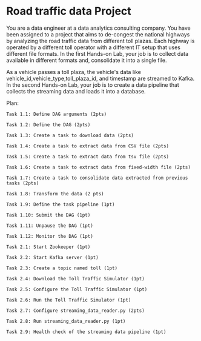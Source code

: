 # Road traffic data Project 

You are a data engineer at a data analytics consulting company. You have been assigned to a project that aims to de-congest the national highways by analyzing the road traffic data from different toll plazas. Each highway is operated by a different toll operator with a different IT setup that uses different file formats. In the first Hands-on Lab, your job is to collect data available in different formats and, consolidate it into a single file.

As a vehicle passes a toll plaza, the vehicle's data like vehicle_id,vehicle_type,toll_plaza_id, and timestamp are streamed to Kafka. In the second Hands-on Lab, your job is to create a data pipeline that collects the streaming data and loads it into a database. 


Plan:


    Task 1.1: Define DAG arguments (2pts)

    Task 1.2: Define the DAG (2pts)

    Task 1.3: Create a task to download data (2pts)

    Task 1.4: Create a task to extract data from CSV file (2pts)

    Task 1.5: Create a task to extract data from tsv file (2pts)

    Task 1.6: Create a task to extract data from fixed-width file (2pts)

    Task 1.7: Create a task to consolidate data extracted from previous tasks (2pts)

    Task 1.8: Transform the data (2 pts)

    Task 1.9: Define the task pipeline (1pt)

    Task 1.10: Submit the DAG (1pt)

    Task 1.11: Unpause the DAG (1pt)

    Task 1.12: Monitor the DAG (1pt)

    Task 2.1: Start Zookeeper (1pt)

    Task 2.2: Start Kafka server (1pt)

    Task 2.3: Create a topic named toll (1pt)

    Task 2.4: Download the Toll Traffic Simulator (1pt)

    Task 2.5: Configure the Toll Traffic Simulator (1pt)

    Task 2.6: Run the Toll Traffic Simulator (1pt)

    Task 2.7: Configure streaming_data_reader.py (2pts)

    Task 2.8: Run streaming_data_reader.py (1pt)

    Task 2.9: Health check of the streaming data pipeline (1pt)

